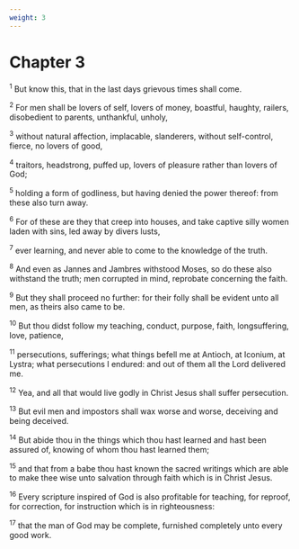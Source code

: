 ```yaml
---
weight: 3
---
```


# Chapter 3

<sup>1</sup> But know this, that in the last days grievous times shall come. 

<sup>2</sup> For men shall be lovers of self, lovers of money, boastful, haughty, railers, disobedient to parents, unthankful, unholy, 

<sup>3</sup> without natural affection, implacable, slanderers, without self-control, fierce, no lovers of good, 

<sup>4</sup> traitors, headstrong, puffed up, lovers of pleasure rather than lovers of God; 

<sup>5</sup> holding a form of godliness, but having denied the power thereof: from these also turn away. 

<sup>6</sup> For of these are they that creep into houses, and take captive silly women laden with sins, led away by divers lusts, 

<sup>7</sup> ever learning, and never able to come to the knowledge of the truth. 

<sup>8</sup> And even as Jannes and Jambres withstood Moses, so do these also withstand the truth; men corrupted in mind, reprobate concerning the faith. 

<sup>9</sup> But they shall proceed no further: for their folly shall be evident unto all men, as theirs also came to be. 

<sup>10</sup> But thou didst follow my teaching, conduct, purpose, faith, longsuffering, love, patience, 

<sup>11</sup> persecutions, sufferings; what things befell me at Antioch, at Iconium, at Lystra; what persecutions I endured: and out of them all the Lord delivered me. 

<sup>12</sup> Yea, and all that would live godly in Christ Jesus shall suffer persecution. 

<sup>13</sup> But evil men and impostors shall wax worse and worse, deceiving and being deceived. 

<sup>14</sup> But abide thou in the things which thou hast learned and hast been assured of, knowing of whom thou hast learned them; 

<sup>15</sup> and that from a babe thou hast known the sacred writings which are able to make thee wise unto salvation through faith which is in Christ Jesus. 

<sup>16</sup> Every scripture inspired of God is also profitable for teaching, for reproof, for correction, for instruction which is in righteousness: 

<sup>17</sup> that the man of God may be complete, furnished completely unto every good work. 



